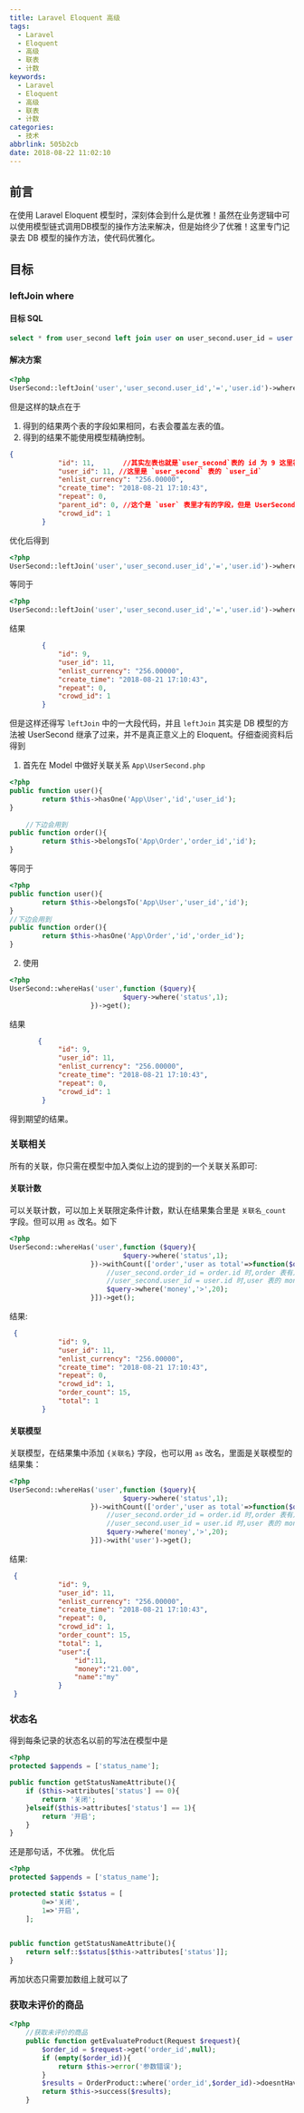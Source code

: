 ```yaml
---
title: Laravel Eloquent 高级
tags:
  - Laravel
  - Eloquent
  - 高级
  - 联表
  - 计数
keywords:
  - Laravel
  - Eloquent
  - 高级
  - 联表
  - 计数
categories:
  - 技术
abbrlink: 505b2cb
date: 2018-08-22 11:02:10
---
```

## 前言
在使用 Laravel Eloquent 模型时，深刻体会到什么是优雅！虽然在业务逻辑中可以使用模型链式调用DB模型的操作方法来解决，但是始终少了优雅！这里专门记录去 DB 模型的操作方法，使代码优雅化。

## 目标

### leftJoin where
#### 目标 SQL
```sql
select * from user_second left join user on user_second.user_id = user.id where user.status = 1
```
#### 解决方案
```php
<?php
UserSecond::leftJoin('user','user_second.user_id','=','user.id')->where('user.status',1)->get();
```
但是这样的缺点在于  
1. 得到的结果两个表的字段如果相同，右表会覆盖左表的值。  
2. 得到的结果不能使用模型精确控制。  
```json
{
            "id": 11,       //其实左表也就是`user_second`表的 id 为 9 这里被 `user` 表的 id 覆盖了
            "user_id": 11, //这里是 `user_second` 表的 `user_id`
            "enlist_currency": "256.00000",
            "create_time": "2018-08-21 17:10:43",
            "repeat": 0,
            "parent_id": 0, //这个是 `user` 表里才有的字段，但是 UserSecond 模型并不期望得到这个结果,但是被添加出来了
            "crowd_id": 1
        }
```
优化后得到
```php
<?php
UserSecond::leftJoin('user','user_second.user_id','=','user.id')->where('user.status',1)->selectRaw('user_second.*')->get();
```
等同于
```php
<?php
UserSecond::leftJoin('user','user_second.user_id','=','user.id')->where('user.status',1)->get(['user_second.*']);
```

结果
```json
        {
            "id": 9,
            "user_id": 11,
            "enlist_currency": "256.00000",
            "create_time": "2018-08-21 17:10:43",
            "repeat": 0,
            "crowd_id": 1
        }
```

但是这样还得写 `leftJoin` 中的一大段代码，并且 `leftJoin` 其实是 DB 模型的方法被 UserSecond 继承了过来，并不是真正意义上的 Eloquent。仔细查阅资料后得到  
1. 首先在 Model 中做好关联关系 `App\UserSecond.php` 
```php
<?php
public function user(){
        return $this->hasOne('App\User','id','user_id');
}
    
    //下边会用到    
public function order(){
        return $this->belongsTo('App\Order','order_id','id');
} 
```
等同于
```php
<?php
public function user(){
        return $this->belongsTo('App\User','user_id','id');
}
//下边会用到    
public function order(){
        return $this->hasOne('App\Order','id','order_id');
}    
```
2. 使用
```php
<?php
UserSecond::whereHas('user',function ($query){
                            $query->where('status',1);
                    })->get();
```
结果
```json
       {
            "id": 9,
            "user_id": 11,
            "enlist_currency": "256.00000",
            "create_time": "2018-08-21 17:10:43",
            "repeat": 0,
            "crowd_id": 1
        }
```
得到期望的结果。

### 关联相关
所有的关联，你只需在模型中加入类似上边的提到的一个关联关系即可:

#### 关联计数
可以关联计数，可以加上关联限定条件计数，默认在结果集合里是 `关联名_count` 字段。但可以用 `as` 改名。如下
```php
<?php
UserSecond::whereHas('user',function ($query){
                            $query->where('status',1);
                    })->withCount(['order','user as total'=>function($query){
                        //user_second.order_id = order.id 时,order 表有几条记录
                        //user_second.user_id = user.id 时,user 表的 money > 20 的有几条记录
                        $query->where('money','>',20);
                    }])->get();
```
结果:
```json
 {
            "id": 9,
            "user_id": 11,
            "enlist_currency": "256.00000",
            "create_time": "2018-08-21 17:10:43",
            "repeat": 0,
            "crowd_id": 1,
            "order_count": 15,
            "total": 1
        }
```

#### 关联模型
关联模型，在结果集中添加 `{关联名}` 字段，也可以用 `as` 改名，里面是关联模型的结果集：
```php
<?php
UserSecond::whereHas('user',function ($query){
                            $query->where('status',1);
                    })->withCount(['order','user as total'=>function($query){
                        //user_second.order_id = order.id 时,order 表有几条记录
                        //user_second.user_id = user.id 时,user 表的 money > 20 的有几条记录
                        $query->where('money','>',20);
                    }])->with('user')->get();
```
结果:
```json
 {
            "id": 9,
            "user_id": 11,
            "enlist_currency": "256.00000",
            "create_time": "2018-08-21 17:10:43",
            "repeat": 0,
            "crowd_id": 1,
            "order_count": 15,
            "total": 1,
            "user":{
                "id":11,
                "money":"21.00",
                "name":"my"
            }
 }
```



### 状态名
得到每条记录的状态名以前的写法在模型中是
```php
<?php
protected $appends = ['status_name'];

public function getStatusNameAttribute(){
    if ($this->attributes['status'] == 0){
        return '关闭';
    }elseif($this->attributes['status'] == 1){
        return '开启';
    }
}
```
还是那句话，不优雅。
优化后
```php
<?php
protected $appends = ['status_name'];

protected static $status = [
        0=>'关闭',
        1=>'开启',
    ];

    
public function getStatusNameAttribute(){
    return self::$status[$this->attributes['status']];
}


```
再加状态只需要加数组上就可以了

### 获取未评价的商品

```php
<?php
    //获取未评价的商品
    public function getEvaluateProduct(Request $request){
        $order_id = $request->get('order_id',null);
        if (empty($order_id)){
            return $this->error('参数错误');
        }
        $results = OrderProduct::where('order_id',$order_id)->doesntHave('productEvaluate')->get();
        return $this->success($results);
    }

```
